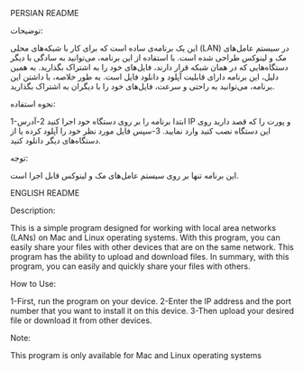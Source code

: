 PERSIAN README

توضیحات:

این یک برنامه‌ی ساده است که برای کار با شبکه‌های محلی (LAN) در سیستم عامل‌های مک و لینوکس طراحی شده است. با استفاده از این برنامه، می‌توانید به سادگی با دیگر دستگاه‌هایی که در همان شبکه قرار دارند، فایل‌های خود را به اشتراک بگذارید. به همین دلیل، این برنامه دارای قابلیت آپلود و دانلود فایل است. به طور خلاصه، با داشتن این برنامه، می‌توانید به راحتی و سرعت، فایل‌های خود را با دیگران به اشتراک بگذارید.

نحوه استفاده:

1-ابتدا برنامه را بر روی دستگاه خود اجرا کنید
2-آدرس IP و پورت را که قصد دارید روی این دستگاه نصب کنید وارد نمایید.
3-سپس فایل مورد نظر خود را آپلود کرده یا از دستگاه‌های دیگر دانلود کنید.

توجه:

این برنامه تنها بر روی سیستم عامل‌های مک و لینوکس قابل اجرا است.

ENGLISH README

Description:

This is a simple program designed for working with local area networks (LANs) on Mac and Linux operating systems. With this program, you can easily share your files with other devices that are on the same network. This program has the ability to upload and download files. In summary, with this program, you can easily and quickly share your files with others.

How to Use:

1-First, run the program on your device.
2-Enter the IP address and the port number that you want to install it on this device.
3-Then upload your desired file or download it from other devices.

Note:

This program is only available for Mac and Linux operating systems